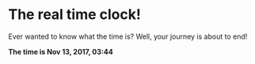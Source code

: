# The real time clock!

Ever wanted to know what the time is? Well, your journey is about to end!

**The time is Nov 13, 2017, 03:44**